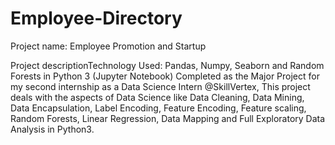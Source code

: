 # Employee-Directory

Project name: Employee Promotion and Startup

Project descriptionTechnology Used: Pandas, Numpy, Seaborn and Random Forests in Python 3 (Jupyter Notebook)
Completed as the Major Project for my second internship as a Data Science Intern @SkillVertex, This project deals with the aspects of Data Science like Data Cleaning, Data Mining, Data Encapsulation, Label Encoding, Feature Encoding, Feature scaling, Random Forests, Linear Regression, Data Mapping and Full Exploratory Data Analysis in Python3.
